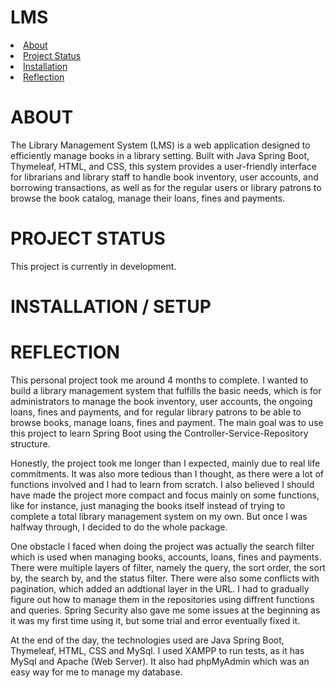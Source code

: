 # LMS
<li><a href = "#about">About</a></li>
<li><a href = "#project-status">Project Status</a></li>
<li><a href = "#installation--setup">Installation</a></li>
<li><a href = "#reflection">Reflection</a></li>

# ABOUT
The Library Management System (LMS) is a web application designed to efficiently manage books in a library setting. Built with Java Spring Boot, Thymeleaf, HTML, and CSS, this system provides a user-friendly interface for librarians and library staff to handle book inventory, user accounts, and borrowing transactions, as well as for the regular users or library patrons to browse the book catalog, manage their loans, fines and payments.

# PROJECT STATUS
This project is currently in development. 

# INSTALLATION / SETUP


# REFLECTION
This personal project took me around 4 months to complete. I wanted to build a library management system that fulfills the basic needs, which is for administrators to manage the book inventory, user accounts, the ongoing loans, fines and payments, and for regular library patrons to be able to browse books, manage loans, fines and payment. The main goal was to use this project to learn Spring Boot using the Controller-Service-Repository structure. 

Honestly, the project took me longer than I expected, mainly due to real life commitments. It was also more tedious than I thought, as there were a lot of functions involved and I had to learn from scratch. I also believed I should have made the project more compact and focus mainly on some functions, like for instance, just managing the books itself instead of trying to complete a total library management system on my own. But once I was halfway through, I decided to do the whole package.

One obstacle I faced when doing the project was actually the search filter which is used when managing books, accounts, loans, fines and payments. There were multiple layers of filter, namely the query, the sort order, the sort by, the search by, and the status filter. There were also some conflicts with pagination, which added an addtional layer in the URL. I had to gradually figure out how to manage them in the repositories using diffrent functions and queries. Spring Security also gave me some issues at the beginning as it was my first time using it, but some trial and error eventually fixed it.

At the end of the day, the technologies used are Java Spring Boot, Thymeleaf, HTML, CSS and MySql. I used XAMPP to run tests, as it has MySql and Apache (Web Server). It also had phpMyAdmin which was an easy way for me to manage my database. 


